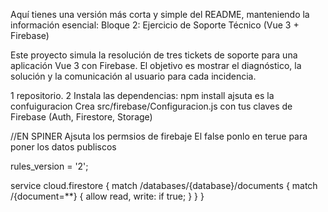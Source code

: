 Aquí tienes una versión más corta y simple del README, manteniendo la información esencial:
Bloque 2: Ejercicio de Soporte Técnico (Vue 3 + Firebase)

Este proyecto simula la resolución de tres tickets de soporte para una aplicación Vue 3 con Firebase. El objetivo es mostrar el diagnóstico, la solución y la comunicación al usuario para cada incidencia.


1 repositorio.
2 Instala las dependencias: npm install
ajsuta es la  confuiguracion 
Crea src/firebase/Configuracion.js con tus claves de Firebase (Auth, Firestore, Storage)



//EN  SPINER 
Ajsuta los permsios de firebaje 
El false ponlo en terue para poner los datos publiscos


rules_version = '2';

service cloud.firestore {
  match /databases/{database}/documents {
    match /{document=**} {
      allow read, write: if true;
    }
  }
}

